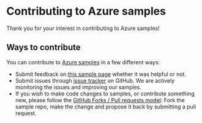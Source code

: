 # Contributing to Azure samples

Thank you for your interest in contributing to Azure samples!

## Ways to contribute

You can contribute to [Azure samples](https://github.com/Azure-Samples/managed-disk-dotnet-create-virtual-machine-using-specialized-disk-from-VHD) in a few different ways:

- Submit feedback on [this sample page](https://azure.microsoft.com/documentation/samples/managed-disk-dotnet-create-virtual-machine-using-specialized-disk-from-VHD/) whether it was helpful or not.  
- Submit issues through [issue tracker](https://github.com/Azure-Samples/managed-disk-dotnet-create-virtual-machine-using-specialized-disk-from-VHD/issues) on GitHub. We are actively monitoring the issues and improving our samples.
- If you wish to make code changes to samples, or contribute something new, please follow the [GitHub Forks / Pull requests model](https://help.github.com/articles/fork-a-repo/): Fork the sample repo, make the change and propose it back by submitting a pull request.